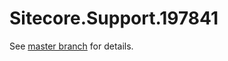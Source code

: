 # Sitecore.Support.197841

See [master branch](https://github.com/sitecoresupport/Sitecore.Support.197841) for details.
